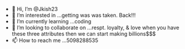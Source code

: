 - 👋 Hi, I’m @Jkish23
- 👀 I’m interested in ...getting was was taken. Back!!! 
- 🌱 I’m currently learning ...coding
- 💞️ I’m looking to collaborate on ...respt. loyalty, & love when you have these three attributes then we can start making billions$$$
- 📫 How to reach me ...5098288535

<!---
Jkish23/Jkish23 is a ✨ special ✨ repository because its `README.md` (this file) appears on your GitHub profile.
You can click the Preview link to take a look at your changes.
--->
